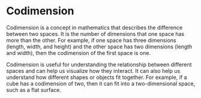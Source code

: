 # Codimension

Codimension is a concept in mathematics that describes the difference between two spaces. It is the number of dimensions that one space has more than the other. For example, if one space has three dimensions (length, width, and height) and the other space has two dimensions (length and width), then the codimension of the first space is one. 

Codimension is useful for understanding the relationship between different spaces and can help us visualize how they interact. It can also help us understand how different shapes or objects fit together. For example, if a cube has a codimension of two, then it can fit into a two-dimensional space, such as a flat surface.
